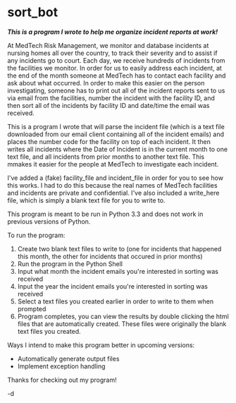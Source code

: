 sort_bot
========

***This is a program I wrote to help me organize incident reports at work!***

At MedTech Risk Management, we monitor and database incidents at nursing homes all over the 
country, to track their severity and to assist if any incidents go to court. Each day, we 
receive hundreds of incidents from the facilities we monitor. In order for us to easily address
each incident, at the end of the month someone at MedTech has to contact each facility and ask
about what occurred. In order to make this easier on the person investigating, someone has
to print out all of the incident reports sent to us via email from the facilities, number the 
incident with the facility ID, and then sort all of the incidents by facility ID and date/time the email was received.

This is a program I wrote that will parse the incident file (which is a text file downloaded
from our email client containing all of the incident emails) and places the number code for
the facility on top of each incident. It then writes all incidents where the Date of Incident is in the current month to one text file, and all incidents from prior months to another text file. This mmakes it easier for the people at MedTech to investigate each incident. 


I've added a (fake) facility_file and incident_file in order for you to see how this works. I had 
to do this because  the real names of MedTech facilities and incidents are private and 
confidential. I've also included a write_here file, which is simply a blank text file for you to 
write to.

This program is meant to be run in Python 3.3 and does not work in previous versions of Python.

To run the program:

1. Create two blank text files to write to (one for incidents that happened this month, the other for incidents that occured in prior months)
2. Run the program in the Python Shell
3. Input what month the incident emails you're interested in sorting was received
4. Input the year the incident emails you're interested in sorting was received
5. Select a text files you created earlier in order to write to them when prompted
6. Program completes, you can view the results by double clicking the html files that are automatically created. These files were originally the blank text files you created.

Ways I intend to make this program better in upcoming versions:
- Automatically generate output files
- Implement exception handling

Thanks for checking out my program!

-d
